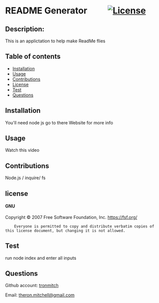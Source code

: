 # README Generator &nbsp;&nbsp;&nbsp;&nbsp;&nbsp;&nbsp;&nbsp;&nbsp;&nbsp;[![License](https://img.shields.io/badge/License-GPLv3-blue.svg)](https://www.gnu.org/licenses/gpl-3.0)

## Description: 
This is an applictation to help make ReadMe flies

 ## Table of contents
 * [Installation](#installation)
 * [Usage](#usage)
 * [Contributions](#contributions)
 * [License](#license)
 * [Test](#test)
 * [Questions](#questions)
## Installation
You'll need node js go to there Website for more info

## Usage
Watch this video 

## Contributions
Node.js / inquire/ fs

## license
#### GNU
Copyright © 2007 Free Software Foundation, Inc. <https://fsf.org/>

        Everyone is permitted to copy and distribute verbatim copies of this license document, but changing it is not allowed.

## Test
run node index and enter all inputs

## Questions
Github account: [tronmitch](https://github.com/tronmitch)

Email: [theron.mitchell@gmail.com](theron.mitchell@gmail.com)

